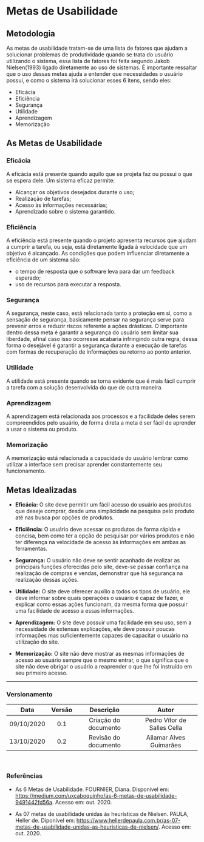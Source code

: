 # Metas de Usabilidade

## Metodologia
As metas de usabilidade tratam-se de uma lista de fatores que ajudam a solucionar problemas de produtividade quando se trata do usuário utilizando o sistema, essa lista de fatores foi feita segundo Jakob Nielsen(1993) ligado diretamente ao uso de sistemas. É importante ressaltar que o uso dessas metas ajuda a entender que necessidades o usuário possui, e como o sistema irá solucionar esses 6 itens, sendo eles:
<ul>
    <li>Eficácia</li>
    <li>Eficiência</li>
    <li>Segurança</li>
    <li>Utilidade</li>
    <li>Aprendizagem</li>
    <li>Memorização</li>
</ul>

## As Metas de Usabilidade

### Eficácia
A eficácia está presente quando aquilo que se projeta faz ou possui o que se espera dele. Um sistema eficaz permite:

* Alcançar os objetivos desejados durante o uso;
* Realização de tarefas;
* Acesso às informações necessárias;
* Aprendizado sobre o sistema garantido.


### Eficiência
A eficiência está presente quando o projeto apresenta recursos que ajudam a cumprir a tarefa, ou seja, está diretamente ligada à velocidade que um objetivo é alcançado. As condições que podem influenciar diretamente a eficiência de um sistema são:

* o tempo de resposta que o software leva para dar um feedback esperado;
* uso de recursos para executar a resposta.

### Segurança
A segurança, neste caso, está relacionada tanto a proteção em si, como a sensação de segurança, basicamente pensar na segurança serve para prevenir erros e reduzir riscos referente a ações drásticas. O importante dentro dessa meta é garantir a segurança do usuário sem limitar sua liberdade, afinal caso isso ocorresse acabaria infringindo outra regra, dessa forma o desejável é garantir a segurança durante a execução de tarefas com formas de recuperação de informações ou retorno ao ponto anterior.

### Utilidade

A utilidade está presente quando se torna evidente que é mais fácil cumprir a tarefa com a solução desenvolvida do que de outra maneira.

### Aprendizagem

A aprendizagem está relacionada aos processos e a facilidade deles serem compreendidos pelo usuário, de forma direta a meta é ser fácil de aprender a usar o sistema ou produto.

### Memorização

A memorização está relacionada a capacidade do usuário lembrar como utilizar a interface sem precisar aprender constantemente seu funcionamento.

## Metas Idealizadas

* **Eficácia:** O site deve permitir um fácil acesso do usuário aos produtos que deseje comprar, desde uma simplicidade na pesquisa pelo produto até nas busca por opções de produtos.

* **Eficiência:** O usuário deve acessar os produtos de forma rápida e concisa, bem como ter a opção de pesquisar por vários produtos e não ter diferença na velocidade de acesso às informações em ambas as ferramentas.

* **Segurança:** O usuário não deve se sentir acanhado de realizar as principais funções oferecidas pelo site, deve-se passar confiança na realização de compras e vendas, demonstrar que há segurança na realização dessas ações.

* **Utilidade:** O site deve oferecer auxílio a todos os tipos de usuário, ele deve informar sobre quais operações o usuário é capaz de fazer, e explicar como essas ações funcionam, da mesma forma que possuir uma facilidade de acesso a essas informações.

* **Aprendizagem:** O site deve possuir uma facilidade em seu uso, sem a necessidade de extensas explicações, ele deve possuir poucas informações mas suficientemente capazes de capacitar o usuário na utilização do site. 

* **Memorização:** O site não deve mostrar as mesmas informações de acesso ao usuário sempre que o mesmo entrar, o que significa que o site não deve obrigar o usuário a reaprender o que lhe foi instruído em seu primeiro acesso.

---
### Versionamento

|Data|Versão|Descrição|Autor|
|:--:|:----:|:-------:|:---:|
|09/10/2020|0.1|Criação do documento| Pedro Vítor de Salles Cella|
|13/10/2020|0.2|Revisão do documento| Ailamar Alves Guimarães|
<br>

### Referências
- As 6 Metas de Usabilidade. FOURNIER, Diana. Disponível em: <https://medium.com/uxcaboquinho/as-6-metas-de-usabilidade-9491442fd56a>. Acesso em: out. 2020.

- As 07 metas de usabilidade unidas às heurísticas de Nielsen. PAULA, Heller de. Diponível em: <https://www.hellerdepaula.com.br/as-07-metas-de-usabilidade-unidas-as-heuristicas-de-nielsen/>. Acesso em: out. 2020.
